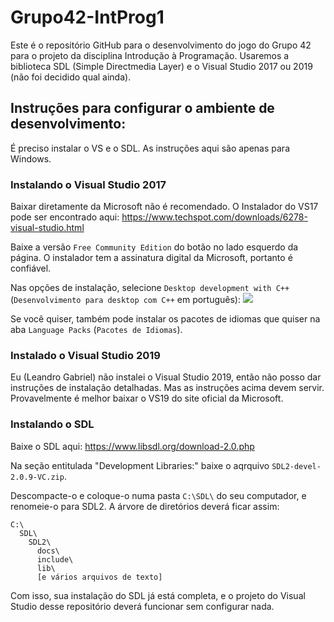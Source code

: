 # Grupo42-IntProg1
Este é o repositório GitHub para o desenvolvimento do jogo do Grupo 42 para o projeto da disciplina Introdução à Programação. Usaremos a biblioteca SDL (Simple Directmedia Layer) e o Visual Studio 2017 ou 2019 (não foi decidido qual ainda).

## Instruções para configurar o ambiente de desenvolvimento:
É preciso instalar o VS e o SDL. As instruções aqui são apenas para Windows.

### Instalando o Visual Studio 2017
Baixar diretamente da Microsoft não é recomendado.
O Instalador do VS17 pode ser encontrado aqui:
https://www.techspot.com/downloads/6278-visual-studio.html

Baixe a versão `Free Community Edition` do botão no lado esquerdo da página. O instalador tem a assinatura digital da Microsoft, portanto é confiável.

Nas opções de instalação, selecione `Desktop development with C++` (`Desenvolvimento para desktop com C++` em português):
![](https://www.wikihow.com/images/thumb/2/23/Set-Up-SDL-with-Visual-Studio-2017-Step-3-Version-2.jpg/aid9342314-v4-900px-Set-Up-SDL-with-Visual-Studio-2017-Step-3-Version-2.jpg)

Se você quiser, também pode instalar os pacotes de idiomas que quiser na aba `Language Packs` (`Pacotes de Idiomas`).

### Instalado o Visual Studio 2019
Eu (Leandro Gabriel) não instalei o Visual Studio 2019, então não posso dar instruções de instalação detalhadas. Mas as instruções acima devem servir. Provavelmente é melhor baixar o VS19 do site oficial da Microsoft.

### Instalando o SDL
Baixe o SDL aqui:
https://www.libsdl.org/download-2.0.php

Na seção entitulada "Development Libraries:" baixe o aqrquivo `SDL2-devel-2.0.9-VC.zip`.

Descompacte-o e coloque-o numa pasta `C:\SDL\` do seu computador, e renomeie-o para SDL2. A árvore de diretórios deverá ficar assim:
```
C:\
  SDL\
    SDL2\
      docs\
      include\
      lib\
      [e vários arquivos de texto]
```

Com isso, sua instalação do SDL já está completa, e o projeto do Visual Studio desse repositório deverá funcionar sem configurar nada.
